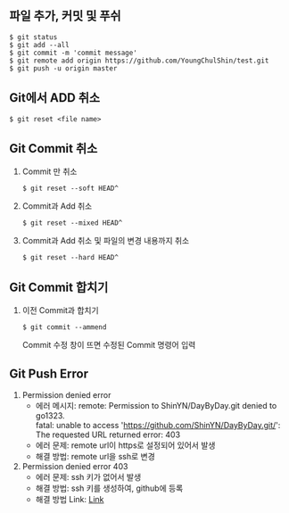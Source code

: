 ## 파일 추가, 커밋 및 푸쉬
```console
$ git status
$ git add --all
$ git commit -m 'commit message'
$ git remote add origin https://github.com/YoungChulShin/test.git 
$ git push -u origin master
```

## Git에서 ADD 취소
```console
$ git reset <file name>
```

## Git Commit 취소
1. Commit 만 취소
   ```console
   $ git reset --soft HEAD^
   ```
2. Commit과 Add 취소
   ```console
   $ git reset --mixed HEAD^
   ```
3. Commit과 Add 취소 및 파일의 변경 내용까지 취소
   ```console
   $ git reset --hard HEAD^
   ```
## Git Commit 합치기
1. 이전 Commit과 합치기
   ```console
   $ git commit --ammend
   ```
   Commit 수정 창이 뜨면 수정된 Commit 명령어 입력

## Git Push Error
1. Permission denied error
    - 에러 메시지: remote: Permission to ShinYN/DayByDay.git denied to go1323. <br>fatal: unable to access 'https://github.com/ShinYN/DayByDay.git/': The requested URL returned error: 403
    - 에러 문제: remote url이 https로 설정되어 있어서 발생
    - 해결 방법: remote url을 ssh로 변경
2. Permission denied error 403
    - 에러 문제: ssh 키가 없어서 발생
    - 해결 방법: ssh 키를 생성하여, github에 등록
    - 해결 방법 Link: [Link](http://uiandwe.tistory.com/992)
